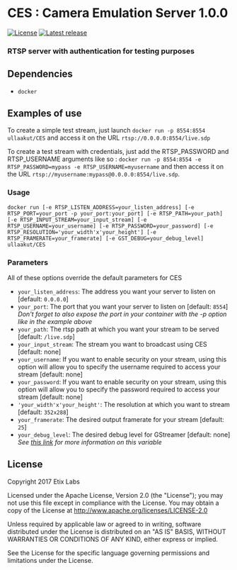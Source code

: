 # CES : Camera Emulation Server 1.0.0

[![License](https://img.shields.io/badge/license-Apache-blue.svg)](#license)
[![Latest release](https://img.shields.io/badge/release-1.0.0-green.svg)](https://github.com/EtixLabs/CES/releases/latest)

### RTSP server with authentication for testing purposes

## Dependencies

* `docker`

## Examples of use

To create a simple test stream, just launch `docker run -p 8554:8554 ullaakut/CES` and access it on the URL `rtsp://0.0.0.0:8554/live.sdp`

To create a test stream with credentials, just add the RTSP_PASSWORD and RTSP_USERNAME arguments like so : `docker run -p 8554:8554 -e RTSP_PASSWORD=mypass -e RTSP_USERNAME=myusername` and then access it on the URL `rtsp://myusername:mypass@0.0.0.0:8554/live.sdp`.

### Usage

`docker run [-e RTSP_LISTEN_ADDRESS=your_listen_address] [-e RTSP_PORT=your_port -p your_port:your_port] [-e RTSP_PATH=your_path] [-e RTSP_INPUT_STREAM=your_input_stream] [-e RTSP_USERNAME=your_username] [-e RTSP_PASSWORD=your_password] [-e RTSP_RESOLUTION='your_width'x'your_height'] [-e RTSP_FRAMERATE=your_framerate] [-e GST_DEBUG=your_debug_level] ullaakut/CES`

### Parameters

All of these options override the default parameters for CES
* `your_listen_address`: The address you want your server to listen on [default: `0.0.0.0`]
* `your_port`: The port that you want your server to listen on [default: `8554`] _Don't forget to also expose the port in your container with the -p option like in the example above_
* `your_path`: The rtsp path at which you want your stream to be served [default: `/live.sdp`]
* `your_input_stream`: The stream you want to broadcast using CES [default: none]
* `your_username`: If you want to enable security on your stream, using this option will allow you to specify the username required to access your stream [default: none]
* `your_password`: If you want to enable security on your stream, using this option will allow you to specify the password required to access your stream [default: none]
* `'your_width'x'your_height'`: The resolution at which you want to stream [default: `352x288`]
* `your_framerate`: The desired output framerate for your stream [default: `25`]
* `your_debug_level`: The desired debug level for GStreamer [default: none] _See [this link](https://gstreamer.freedesktop.org/data/doc/gstreamer/head/gstreamer/html/gst-running.html) for more information on this variable_

## License

Copyright 2017 Etix Labs

Licensed under the Apache License, Version 2.0 (the "License");
you may not use this file except in compliance with the License.
You may obtain a copy of the License at http://www.apache.org/licenses/LICENSE-2.0

Unless required by applicable law or agreed to in writing, software distributed under the License is distributed on an "AS IS" BASIS, WITHOUT WARRANTIES OR CONDITIONS OF ANY KIND, either express or implied.

See the License for the specific language governing permissions and limitations under the License.
